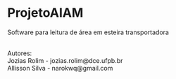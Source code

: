 # ProjetoAIAM
Software para leitura de área em esteira transportadora

<br>
Autores:
<br>
Jozias Rolim - jozias.rolim@dce.ufpb.br<br> 
Allisson Silva - narokwq@gmail.com

